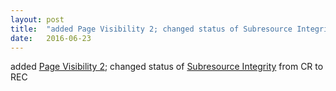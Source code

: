```yaml
---
layout: post
title:  "added Page Visibility 2; changed status of Subresource Integrity from CR to REC"
date:   2016-06-23
---
```


added [Page Visibility 2](http://www.w3.org/TR/page-visibility-2/); changed status of [Subresource Integrity](http://www.w3.org/TR/SRI/) from CR to REC

